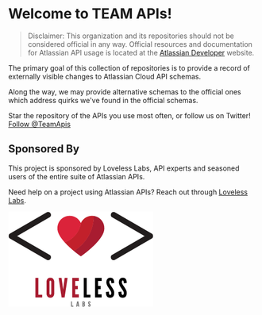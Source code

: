# Welcome to TEAM APIs!

> Disclaimer: This organization and its repositories should not be considered official in any way. Official resources and documentation for Atlassian API usage is located at the [Atlassian Developer](https://developer.atlassian.com/) website.

The primary goal of this collection of repositories is to provide a record of externally visible changes to Atlassian Cloud API schemas.

Along the way, we may provide alternative schemas to the official ones which address quirks we've found in the official schemas.

Star the repository of the APIs you use most often, or follow us on Twitter! <a href="https://twitter.com/TeamApis?ref_src=twsrc%5Etfw" class="twitter-follow-button" data-show-count="false">Follow @TeamApis</a><script async src="https://platform.twitter.com/widgets.js" charset="utf-8"></script>

## Sponsored By

This project is sponsored by Loveless Labs, API experts and seasoned users of the entire suite of Atlassian APIs.

Need help on a project using Atlassian APIs? Reach out through [Loveless Labs](https://lovelesslabs.com).

![Loveless Labs](../assets/loveless-labs-big-transparent.png)


